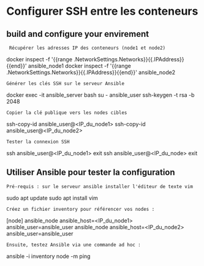 # Configurer SSH entre les conteneurs



## build and configure your envirement


```
 Récupérer les adresses IP des conteneurs (node1 et node2)
```
docker inspect -f '{{range .NetworkSettings.Networks}}{{.IPAddress}}{{end}}' ansible_node1 
docker inspect -f '{{range .NetworkSettings.Networks}}{{.IPAddress}}{{end}}' ansible_node2
```
Générer les clés SSH sur le serveur Ansible
```
docker exec -it ansible_server bash
su - ansible_user 
ssh-keygen -t rsa -b 2048

```
Copier la clé publique vers les nodes cibles
```
ssh-copy-id ansible_user@<IP_du_node1>
ssh-copy-id ansible_user@<IP_du_node2>
```
Tester la connexion SSH
```
ssh ansible_user@<IP_du_node1>
exit
ssh ansible_user@<IP_du_node>
exit


## Utiliser Ansible pour tester la configuration

```
Pré-requis : sur le serveur ansible installer l'éditeur de texte vim
```
sudo apt update
sudo apt install vim
```
Créez un fichier inventory pour référencer vos nodes :
```
[node] 
ansible_node ansible_host=<IP_du_node1> ansible_user=ansible_user
ansible_node ansible_host=<IP_du_node2> ansible_user=ansible_user

```
Ensuite, testez Ansible via une commande ad hoc :
```
ansible -i inventory node -m ping

